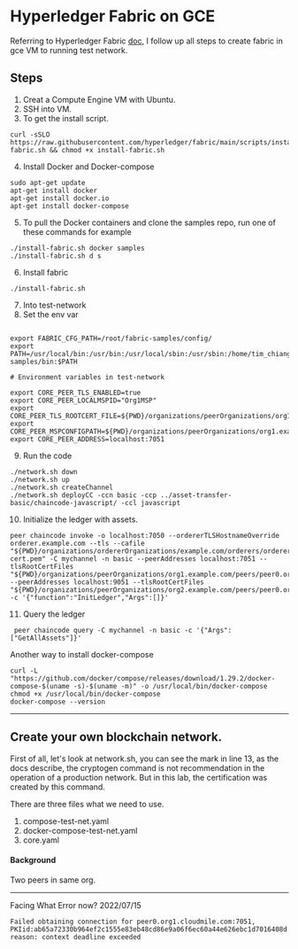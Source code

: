 # Hyperledger Fabric on GCE

Referring to Hyperledger Fabric  [doc](https://hyperledger-fabric.readthedocs.io/en/latest/prereqs.html), I follow up all steps to create fabric in gce VM to running test network.

 

## Steps

1. Creat a Compute Engine VM with Ubuntu.
2. SSH into VM.
3. To get the install script.
```
curl -sSLO https://raw.githubusercontent.com/hyperledger/fabric/main/scripts/install-fabric.sh && chmod +x install-fabric.sh
```
4. Install Docker and Docker-compose
 ```
 sudo apt-get update
 apt-get install docker
 apt-get install docker.io
 apt-get install docker-compose
 ```

5. To pull the Docker containers and clone the samples repo, run one of these commands for example
 ```
 ./install-fabric.sh docker samples
 ./install-fabric.sh d s
 ```
6. Install fabric
```
./install-fabric.sh 
```
7. Into test-network
8. Set the env var
```

export FABRIC_CFG_PATH=/root/fabric-samples/config/
export PATH=/usr/local/bin:/usr/bin:/usr/local/sbin:/usr/sbin:/home/tim_chiang/.local/bin:/home/tim_chiang/bin:/root/fabric-samples/bin:$PATH

# Environment variables in test-network

export CORE_PEER_TLS_ENABLED=true
export CORE_PEER_LOCALMSPID="Org1MSP"
export CORE_PEER_TLS_ROOTCERT_FILE=${PWD}/organizations/peerOrganizations/org1.example.com/peers/peer0.org1.example.com/tls/ca.crt
export CORE_PEER_MSPCONFIGPATH=${PWD}/organizations/peerOrganizations/org1.example.com/users/Admin@org1.example.com/msp
export CORE_PEER_ADDRESS=localhost:7051
```
9. Run the code
```
./network.sh down
./network.sh up
./network.sh createChannel
./network.sh deployCC -ccn basic -ccp ../asset-transfer-basic/chaincode-javascript/ -ccl javascript
```

10. Initialize the ledger with assets. 
```
peer chaincode invoke -o localhost:7050 --ordererTLSHostnameOverride orderer.example.com --tls --cafile "${PWD}/organizations/ordererOrganizations/example.com/orderers/orderer.example.com/msp/tlscacerts/tlsca.example.com-cert.pem" -C mychannel -n basic --peerAddresses localhost:7051 --tlsRootCertFiles "${PWD}/organizations/peerOrganizations/org1.example.com/peers/peer0.org1.example.com/tls/ca.crt" --peerAddresses localhost:9051 --tlsRootCertFiles "${PWD}/organizations/peerOrganizations/org2.example.com/peers/peer0.org2.example.com/tls/ca.crt" -c '{"function":"InitLedger","Args":[]}'
```
11. Query the ledger
```
 peer chaincode query -C mychannel -n basic -c '{"Args":["GetAllAssets"]}'
```


Another way to install docker-compose
```
curl -L "https://github.com/docker/compose/releases/download/1.29.2/docker-compose-$(uname -s)-$(uname -m)" -o /usr/local/bin/docker-compose
chmod +x /usr/local/bin/docker-compose
docker-compose --version
```
-----


## Create your own blockchain network.

First of all, let's look at network.sh, you can see the mark in line 13, as the docs describe, 
the cryptogen command is not recommendation in the operation of a production network.
But in this lab, the certification was created by this command.

There are three files what we need to use.
1. compose-test-net.yaml
2. docker-compose-test-net.yaml
3. core.yaml

#### Background
Two peers in same org.

----
Facing What Error now? 2022/07/15

```
Failed obtaining connection for peer0.org1.cloudmile.com:7051, PKIid:ab65a72330b964ef2c1555e83eb48cd86e9a06f6ec60a44e626ebc1d7016408d reason: context deadline exceeded

```












